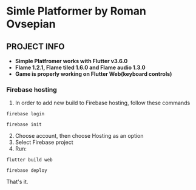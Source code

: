 # Simle Platformer by Roman Ovsepian

## PROJECT INFO

- **Simple Platfromer works with Flutter v3.6.0** 
- **Flame 1.2.1, Flame tiled 1.6.0 and Flame audio 1.3.0** 
- **Game is properly working on Flutter Web(keyboard controls)**


### Firebase hosting

1. In order to add new build to Firebase hosting, follow these commands

```shell
firebase login
```
```shell
firebase init
```
2. Choose account, then choose Hosting as an option
3. Select Firebase project
4. Run:
```shell
flutter build web
```
```shell
firebase deploy
```
That's it.

